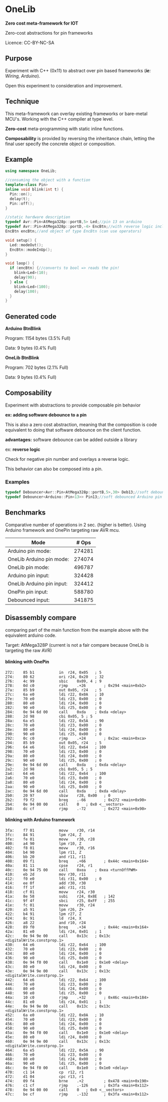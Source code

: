 # OneLib

**Zero cost meta-framework for IOT**

Zero-cost abstractions for pin frameworks

Licence: CC-BY-NC-SA

## Purpose
Experiment with C++ (0x11) to abstract over pin based frameworks (_**ie**: Wiring, Arduino_).

Open this experiment to consideration and improvement.

## Technique

This meta-framework can overlay existing frameworks or bare-metal MCU's.
Working with the C++ compiler at type level.

**Zero-cost** meta-programming with static inline functions.

**Composability** is provided by reversing the inheritance chain, letting the final user specify the concrete object or composition.

## Example

```c++
using namespace OneLib;

//consuming the object with a function
template<class Pin>
inline void blink(int t) {
  Pin::on();
  delay(t);
  Pin::off();
}

//static hardware description
typedef Avr::Pin<AtMega328p::portB,5> Led;//pin 13 on arduino
typedef Avr::Pin<AtMega328p::portD,-4> EncBtn;//with reverse logic included
EncBtn encBtn;//and object of type EncBtn (can use operators)

void setup() {
  Led::modeOut();
  EncBtn::modeInUp();
}

void loop() {
  if (encBtn) {//converts to bool => reads the pin!
    blink<Led>(10);
    delay(90);
  } else {
    blink<Led>(100);
    delay(100);
  }
}
```

## Generated code

**Arduino BtnBlink**

Program:    1154 bytes (3.5% Full)

Data:          9 bytes (0.4% Full)

**OneLib BtnBlink**

Program:     702 bytes (2.1% Full)

Data:          9 bytes (0.4% Full)

## Composability
Experiment with abstractions to provide composable pin behavior

**ex: adding software debounce to a pin**

This is also a zero cost abstraction, meaning that the composition is code equivalent to doing that software debounce on the client function.

**advantages:** software debounce can be added outside a library

ex: **reverse logic**

Check for negative pin number and overlays a reverse logic.

This behavior can also be composed into a pin.

### Examples

```c++
typedef Debouncer<Avr::Pin<AtMega328p::portB,5>,30> Deb13;//soft debounced AVR pin
typedef Debouncer<Arduino::Pin<13>> Pin13;//soft debounced Arduino pin
```

## Benchmarks

Comparative number of operations in 2 sec. (higher is better).
Using Arduino framework and OnePin targeting raw AVR mcu.

| Mode            |  \# Ops |
|-----------------|---------|
|Arduino pin mode:|274281|
|OneLib Arduino pin mode:|274074|
|OneLib pin mode:|496787|
|Arduino pin input:|324428|
|OneLib Arduino pin input:|324412|
|OnePin pin input:|588780|
|Debounced input:|341875|

## Disassembly compare

comparing part of the main function from the example above with the equivalent arduino code.

Target: AtMega328P (current is not a fair compare because OneLib is targeting the raw AVR)

#### blinking with OnePin
```assembly
272:	85 b1       	in	r24, 0x05	; 5
274:	80 62       	ori	r24, 0x20	; 32
276:	4c 99       	sbic	0x09, 4	; 9
278:	0d c0       	rjmp	.+26     	; 0x294 <main+0xb2>
27a:	85 b9       	out	0x05, r24	; 5
27c:	6a e0       	ldi	r22, 0x0A	; 10
27e:	70 e0       	ldi	r23, 0x00	; 0
280:	80 e0       	ldi	r24, 0x00	; 0
282:	90 e0       	ldi	r25, 0x00	; 0
284:	0e 94 6d 00 	call	0xda	; 0xda <delay>
288:	2d 98       	cbi	0x05, 5	; 5
28a:	6a e5       	ldi	r22, 0x5A	; 90
28c:	70 e0       	ldi	r23, 0x00	; 0
28e:	80 e0       	ldi	r24, 0x00	; 0
290:	90 e0       	ldi	r25, 0x00	; 0
292:	0c c0       	rjmp	.+24     	; 0x2ac <main+0xca>
294:	85 b9       	out	0x05, r24	; 5
296:	64 e6       	ldi	r22, 0x64	; 100
298:	70 e0       	ldi	r23, 0x00	; 0
29a:	80 e0       	ldi	r24, 0x00	; 0
29c:	90 e0       	ldi	r25, 0x00	; 0
29e:	0e 94 6d 00 	call	0xda	; 0xda <delay>
2a2:	2d 98       	cbi	0x05, 5	; 5
2a4:	64 e6       	ldi	r22, 0x64	; 100
2a6:	70 e0       	ldi	r23, 0x00	; 0
2a8:	80 e0       	ldi	r24, 0x00	; 0
2aa:	90 e0       	ldi	r25, 0x00	; 0
2ac:	0e 94 6d 00 	call	0xda	; 0xda <delay>
2b0:	20 97       	sbiw	r28, 0x00	; 0
2b2:	f9 f2       	breq	.-66     	; 0x272 <main+0x90>
2b4:	0e 94 00 00 	call	0	; 0x0 <__vectors>
2b8:	dc cf       	rjmp	.-72     	; 0x272 <main+0x90>
```

#### blinking with Arduino framework
```assembly
3fa:	f7 01       	movw	r30, r14
3fc:	84 91       	lpm	r24, Z
3fe:	fe 01       	movw	r30, r28
400:	a4 90       	lpm	r10, Z
402:	f8 01       	movw	r30, r16
404:	b4 90       	lpm	r11, Z
406:	bb 20       	and	r11, r11
408:	09 f1       	breq	.+66     	; 0x44c <main+0x164>
40a:	81 11       	cpse	r24, r1
40c:	0e 94 75 00 	call	0xea	; 0xea <turnOffPWM>
410:	eb 2d       	mov	r30, r11
412:	f0 e0       	ldi	r31, 0x00	; 0
414:	ee 0f       	add	r30, r30
416:	ff 1f       	adc	r31, r31
418:	cf 01       	movw	r24, r30
41a:	8e 58       	subi	r24, 0x8E	; 142
41c:	9f 4f       	sbci	r25, 0xFF	; 255
41e:	fc 01       	movw	r30, r24
420:	a5 91       	lpm	r26, Z+
422:	b4 91       	lpm	r27, Z
424:	8c 91       	ld	r24, X
426:	a8 22       	and	r10, r24
428:	89 f0       	breq	.+34     	; 0x44c <main+0x164>
42a:	81 e0       	ldi	r24, 0x01	; 1
42c:	0e 94 9e 00 	call	0x13c	; 0x13c <digitalWrite.constprop.1>
430:	64 e6       	ldi	r22, 0x64	; 100
432:	70 e0       	ldi	r23, 0x00	; 0
434:	80 e0       	ldi	r24, 0x00	; 0
436:	90 e0       	ldi	r25, 0x00	; 0
438:	0e 94 f0 00 	call	0x1e0	; 0x1e0 <delay>
43c:	80 e0       	ldi	r24, 0x00	; 0
43e:	0e 94 9e 00 	call	0x13c	; 0x13c <digitalWrite.constprop.1>
442:	64 e6       	ldi	r22, 0x64	; 100
444:	70 e0       	ldi	r23, 0x00	; 0
446:	80 e0       	ldi	r24, 0x00	; 0
448:	90 e0       	ldi	r25, 0x00	; 0
44a:	10 c0       	rjmp	.+32     	; 0x46c <main+0x184>
44c:	81 e0       	ldi	r24, 0x01	; 1
44e:	0e 94 9e 00 	call	0x13c	; 0x13c <digitalWrite.constprop.1>
452:	6a e0       	ldi	r22, 0x0A	; 10
454:	70 e0       	ldi	r23, 0x00	; 0
456:	80 e0       	ldi	r24, 0x00	; 0
458:	90 e0       	ldi	r25, 0x00	; 0
45a:	0e 94 f0 00 	call	0x1e0	; 0x1e0 <delay>
45e:	80 e0       	ldi	r24, 0x00	; 0
460:	0e 94 9e 00 	call	0x13c	; 0x13c <digitalWrite.constprop.1>
464:	6a e5       	ldi	r22, 0x5A	; 90
466:	70 e0       	ldi	r23, 0x00	; 0
468:	80 e0       	ldi	r24, 0x00	; 0
46a:	90 e0       	ldi	r25, 0x00	; 0
46c:	0e 94 f0 00 	call	0x1e0	; 0x1e0 <delay>
470:	c1 14       	cp	r12, r1
472:	d1 04       	cpc	r13, r1
474:	09 f4       	brne	.+2      	; 0x478 <main+0x190>
476:	c1 cf       	rjmp	.-126    	; 0x3fa <main+0x112>
478:	0e 94 00 00 	call	0	; 0x0 <__vectors>
47c:	be cf       	rjmp	.-132    	; 0x3fa <main+0x112>
```
